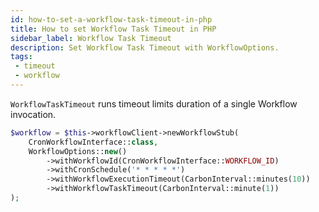```yaml
---
id: how-to-set-a-workflow-task-timeout-in-php
title: How to set Workflow Task Timeout in PHP
sidebar_label: Workflow Task Timeout
description: Set Workflow Task Timeout with WorkflowOptions.
tags:
 - timeout
 - workflow
---
```


`WorkflowTaskTimeout` runs timeout limits duration of a single Workflow invocation.

```php
$workflow = $this->workflowClient->newWorkflowStub(
    CronWorkflowInterface::class,
    WorkflowOptions::new()
        ->withWorkflowId(CronWorkflowInterface::WORKFLOW_ID)
        ->withCronSchedule('* * * * *')
        ->withWorkflowExecutionTimeout(CarbonInterval::minutes(10))
        ->withWorkflowTaskTimeout(CarbonInterval::minute(1))
);
```
